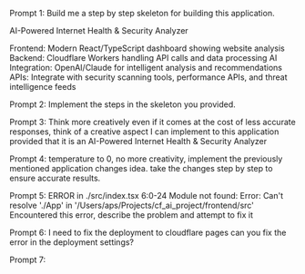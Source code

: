 Prompt 1:
Build me a step by step skeleton for building this application.

AI-Powered Internet Health & Security Analyzer

Frontend: Modern React/TypeScript dashboard showing website analysis
Backend: Cloudflare Workers handling API calls and data processing
AI Integration: OpenAI/Claude for intelligent analysis and recommendations
APIs: Integrate with security scanning tools, performance APIs, and threat intelligence feeds

Prompt 2:
Implement the steps in the skeleton you provided.

Prompt 3: 
Think more creatively even if it comes at the cost of less accurate responses, think of a creative aspect I can implement to this application provided that it is an AI-Powered Internet Health & Security Analyzer

Prompt 4:
temperature to 0, no more creativity, implement the previously mentioned application changes idea. take the changes step by step to ensure accurate results.

Prompt 5: 
ERROR in ./src/index.tsx 6:0-24
Module not found: Error: Can't resolve './App' in '/Users/aps/Projects/cf_ai_project/frontend/src'
Encountered this error, describe the problem and attempt to fix it

Prompt 6:
I need to fix the deployment to cloudflare pages can you fix the error in the deployment settings?

Prompt 7: